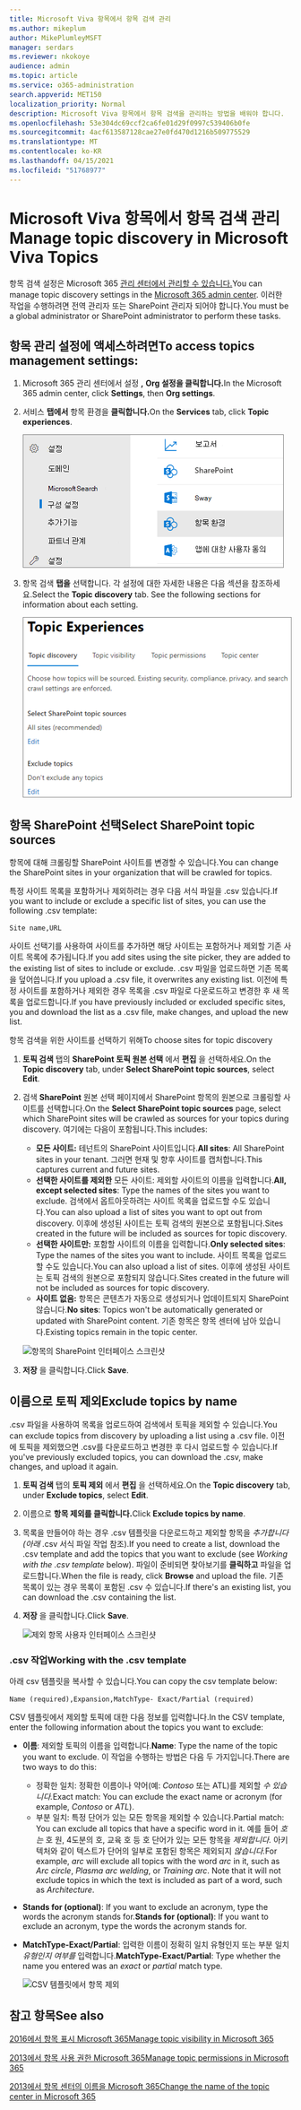 ```yaml
---
title: Microsoft Viva 항목에서 항목 검색 관리
ms.author: mikeplum
author: MikePlumleyMSFT
manager: serdars
ms.reviewer: nkokoye
audience: admin
ms.topic: article
ms.service: o365-administration
search.appverid: MET150
localization_priority: Normal
description: Microsoft Viva 항목에서 항목 검색을 관리하는 방법을 배워야 합니다.
ms.openlocfilehash: 53e304dc69ccf2ca6fe01d29f0997c539406b0fe
ms.sourcegitcommit: 4acf613587128cae27e0fd470d1216b509775529
ms.translationtype: MT
ms.contentlocale: ko-KR
ms.lasthandoff: 04/15/2021
ms.locfileid: "51768977"
---
```

# <a name="manage-topic-discovery-in-microsoft-viva-topics"></a><span data-ttu-id="6cd05-103">Microsoft Viva 항목에서 항목 검색 관리</span><span class="sxs-lookup"><span data-stu-id="6cd05-103">Manage topic discovery in Microsoft Viva Topics</span></span>

<span data-ttu-id="6cd05-104">항목 검색 설정은 Microsoft 365 [관리 센터에서 관리할 수 있습니다.](https://admin.microsoft.com)</span><span class="sxs-lookup"><span data-stu-id="6cd05-104">You can manage topic discovery settings in the [Microsoft 365 admin center](https://admin.microsoft.com).</span></span> <span data-ttu-id="6cd05-105">이러한 작업을 수행하려면 전역 관리자 또는 SharePoint 관리자 되어야 합니다.</span><span class="sxs-lookup"><span data-stu-id="6cd05-105">You must be a global administrator or SharePoint administrator to perform these tasks.</span></span>

## <a name="to-access-topics-management-settings"></a><span data-ttu-id="6cd05-106">항목 관리 설정에 액세스하려면</span><span class="sxs-lookup"><span data-stu-id="6cd05-106">To access topics management settings:</span></span>

1. <span data-ttu-id="6cd05-107">Microsoft 365 관리 센터에서 설정 **,** **Org 설정을 클릭합니다.**</span><span class="sxs-lookup"><span data-stu-id="6cd05-107">In the Microsoft 365 admin center, click **Settings**, then **Org settings**.</span></span>
2. <span data-ttu-id="6cd05-108">서비스 **탭에서** 항목 환경을 **클릭합니다.**</span><span class="sxs-lookup"><span data-stu-id="6cd05-108">On the **Services** tab, click **Topic experiences**.</span></span>

    ![커넥트 정보를 알 수 있습니다.](../media/admin-org-knowledge-options-completed.png) 

3. <span data-ttu-id="6cd05-110">항목 검색 **탭을** 선택합니다. 각 설정에 대한 자세한 내용은 다음 섹션을 참조하세요.</span><span class="sxs-lookup"><span data-stu-id="6cd05-110">Select the **Topic discovery** tab. See the following sections for information about each setting.</span></span>

    ![knowledge-network-settings](../media/knowledge-network-settings-topic-discovery.png) 

## <a name="select-sharepoint-topic-sources"></a><span data-ttu-id="6cd05-112">항목 SharePoint 선택</span><span class="sxs-lookup"><span data-stu-id="6cd05-112">Select SharePoint topic sources</span></span>

<span data-ttu-id="6cd05-113">항목에 대해 크롤링할 SharePoint 사이트를 변경할 수 있습니다.</span><span class="sxs-lookup"><span data-stu-id="6cd05-113">You can change the SharePoint sites in your organization that will be crawled for topics.</span></span>

<span data-ttu-id="6cd05-114">특정 사이트 목록을 포함하거나 제외하려는 경우 다음 서식 파일을 .csv 있습니다.</span><span class="sxs-lookup"><span data-stu-id="6cd05-114">If you want to include or exclude a specific list of sites, you can use the following .csv template:</span></span>

``` csv
Site name,URL
```

<span data-ttu-id="6cd05-115">사이트 선택기를 사용하여 사이트를 추가하면 해당 사이트는 포함하거나 제외할 기존 사이트 목록에 추가됩니다.</span><span class="sxs-lookup"><span data-stu-id="6cd05-115">If you add sites using the site picker, they are added to the existing list of sites to include or exclude.</span></span> <span data-ttu-id="6cd05-116">.csv 파일을 업로드하면 기존 목록을 덮어씁니다.</span><span class="sxs-lookup"><span data-stu-id="6cd05-116">If you upload a .csv file, it overwrites any existing list.</span></span> <span data-ttu-id="6cd05-117">이전에 특정 사이트를 포함하거나 제외한 경우 목록을 .csv 파일로 다운로드하고 변경한 후 새 목록을 업로드합니다.</span><span class="sxs-lookup"><span data-stu-id="6cd05-117">If you have previously included or excluded specific sites, you and download the list as a .csv file, make changes, and upload the new list.</span></span>

<span data-ttu-id="6cd05-118">항목 검색을 위한 사이트를 선택하기 위해</span><span class="sxs-lookup"><span data-stu-id="6cd05-118">To choose sites for topic discovery</span></span>

1. <span data-ttu-id="6cd05-119">**토픽 검색** 탭의 **SharePoint 토픽 원본 선택** 에서 **편집** 을 선택하세요.</span><span class="sxs-lookup"><span data-stu-id="6cd05-119">On the **Topic discovery** tab, under **Select SharePoint topic sources**, select **Edit**.</span></span>
2. <span data-ttu-id="6cd05-120">검색 **SharePoint** 원본 선택 페이지에서 SharePoint 항목의 원본으로 크롤링할 사이트를 선택합니다.</span><span class="sxs-lookup"><span data-stu-id="6cd05-120">On the **Select SharePoint topic sources** page, select which SharePoint sites will be crawled as sources for your topics during discovery.</span></span> <span data-ttu-id="6cd05-121">여기에는 다음이 포함됩니다.</span><span class="sxs-lookup"><span data-stu-id="6cd05-121">This includes:</span></span>
    - <span data-ttu-id="6cd05-122">**모든 사이트:** 테넌트의 SharePoint 사이트입니다.</span><span class="sxs-lookup"><span data-stu-id="6cd05-122">**All sites**: All SharePoint sites in your tenant.</span></span> <span data-ttu-id="6cd05-123">그러면 현재 및 향후 사이트를 캡처합니다.</span><span class="sxs-lookup"><span data-stu-id="6cd05-123">This captures current and future sites.</span></span>
    - <span data-ttu-id="6cd05-124">**선택한 사이트를 제외한** 모든 사이트: 제외할 사이트의 이름을 입력합니다.</span><span class="sxs-lookup"><span data-stu-id="6cd05-124">**All, except selected sites**: Type the names of the sites you want to exclude.</span></span>  <span data-ttu-id="6cd05-125">검색에서 옵트아웃하려는 사이트 목록을 업로드할 수도 있습니다.</span><span class="sxs-lookup"><span data-stu-id="6cd05-125">You can also upload a list of sites you want to opt out from discovery.</span></span> <span data-ttu-id="6cd05-126">이후에 생성된 사이트는 토픽 검색의 원본으로 포함됩니다.</span><span class="sxs-lookup"><span data-stu-id="6cd05-126">Sites created in the future will be included as sources for topic discovery.</span></span> 
    - <span data-ttu-id="6cd05-127">**선택한 사이트만:** 포함할 사이트의 이름을 입력합니다.</span><span class="sxs-lookup"><span data-stu-id="6cd05-127">**Only selected sites**: Type the names of the sites you want to include.</span></span> <span data-ttu-id="6cd05-128">사이트 목록을 업로드할 수도 있습니다.</span><span class="sxs-lookup"><span data-stu-id="6cd05-128">You can also upload a list of sites.</span></span> <span data-ttu-id="6cd05-129">이후에 생성된 사이트는 토픽 검색의 원본으로 포함되지 않습니다.</span><span class="sxs-lookup"><span data-stu-id="6cd05-129">Sites created in the future will not be included as sources for topic discovery.</span></span>
    - <span data-ttu-id="6cd05-130">**사이트 없음:** 항목은 콘텐츠가 자동으로 생성되거나 업데이트되지 SharePoint 않습니다.</span><span class="sxs-lookup"><span data-stu-id="6cd05-130">**No sites**: Topics won't be automatically generated or updated with SharePoint content.</span></span> <span data-ttu-id="6cd05-131">기존 항목은 항목 센터에 남아 있습니다.</span><span class="sxs-lookup"><span data-stu-id="6cd05-131">Existing topics remain in the topic center.</span></span>

    ![항목의 SharePoint 인터페이스 스크린샷](../media/k-manage-select-topic-source.png)
   
3. <span data-ttu-id="6cd05-133">**저장** 을 클릭합니다.</span><span class="sxs-lookup"><span data-stu-id="6cd05-133">Click **Save**.</span></span>

## <a name="exclude-topics-by-name"></a><span data-ttu-id="6cd05-134">이름으로 토픽 제외</span><span class="sxs-lookup"><span data-stu-id="6cd05-134">Exclude topics by name</span></span>

<span data-ttu-id="6cd05-135">.csv 파일을 사용하여 목록을 업로드하여 검색에서 토픽을 제외할 수 있습니다.</span><span class="sxs-lookup"><span data-stu-id="6cd05-135">You can exclude topics from discovery by uploading a list using a .csv file.</span></span> <span data-ttu-id="6cd05-136">이전에 토픽을 제외했으면 .csv를 다운로드하고 변경한 후 다시 업로드할 수 있습니다.</span><span class="sxs-lookup"><span data-stu-id="6cd05-136">If you've previously excluded topics, you can download the .csv, make changes, and upload it again.</span></span>

1. <span data-ttu-id="6cd05-137">**토픽 검색** 탭의 **토픽 제외** 에서 **편집** 을 선택하세요.</span><span class="sxs-lookup"><span data-stu-id="6cd05-137">On the **Topic discovery** tab, under **Exclude topics**, select **Edit**.</span></span>
2. <span data-ttu-id="6cd05-138">이름으로 **항목 제외를 클릭합니다.**</span><span class="sxs-lookup"><span data-stu-id="6cd05-138">Click **Exclude topics by name**.</span></span>
3. <span data-ttu-id="6cd05-139">목록을 만들어야 하는 경우 .csv 템플릿을 다운로드하고 제외할 항목을 *추가합니다(아래* .csv 서식 파일 작업 참조).</span><span class="sxs-lookup"><span data-stu-id="6cd05-139">If you need to create a list, download the .csv template and add the topics that you want to exclude (see *Working with the .csv template* below).</span></span> <span data-ttu-id="6cd05-140">파일이 준비되면 찾아보기를 **클릭하고** 파일을 업로드합니다.</span><span class="sxs-lookup"><span data-stu-id="6cd05-140">When the file is ready, click **Browse** and upload the file.</span></span> <span data-ttu-id="6cd05-141">기존 목록이 있는 경우 목록이 포함된 .csv 수 있습니다.</span><span class="sxs-lookup"><span data-stu-id="6cd05-141">If there's an existing list, you can download the .csv containing the list.</span></span>
4. <span data-ttu-id="6cd05-142">**저장** 을 클릭합니다.</span><span class="sxs-lookup"><span data-stu-id="6cd05-142">Click **Save**.</span></span>

    ![제외 항목 사용자 인터페이스 스크린샷](../media/km-manage-exclude-topics.png)

### <a name="working-with-the-csv-template"></a><span data-ttu-id="6cd05-144">.csv 작업</span><span class="sxs-lookup"><span data-stu-id="6cd05-144">Working with the .csv template</span></span>

<span data-ttu-id="6cd05-145">아래 csv 템플릿을 복사할 수 있습니다.</span><span class="sxs-lookup"><span data-stu-id="6cd05-145">You can copy the csv template below:</span></span>

``` csv
Name (required),Expansion,MatchType- Exact/Partial (required)
```

<span data-ttu-id="6cd05-146">CSV 템플릿에서 제외할 토픽에 대한 다음 정보를 입력합니다.</span><span class="sxs-lookup"><span data-stu-id="6cd05-146">In the CSV template, enter the following information about the topics you want to exclude:</span></span>

- <span data-ttu-id="6cd05-147">**이름**: 제외할 토픽의 이름을 입력합니다.</span><span class="sxs-lookup"><span data-stu-id="6cd05-147">**Name**: Type the name of the topic you want to exclude.</span></span> <span data-ttu-id="6cd05-148">이 작업을 수행하는 방법은 다음 두 가지입니다.</span><span class="sxs-lookup"><span data-stu-id="6cd05-148">There are two ways to do this:</span></span>
    - <span data-ttu-id="6cd05-149">정확한 일치: 정확한 이름이나 약어(예: *Contoso* 또는 ATL)를 제외할 *수 있습니다.*</span><span class="sxs-lookup"><span data-stu-id="6cd05-149">Exact match: You can exclude the exact name or acronym (for example, *Contoso* or *ATL*).</span></span>
    - <span data-ttu-id="6cd05-150">부분 일치: 특정 단어가 있는 모든 항목을 제외할 수 있습니다.</span><span class="sxs-lookup"><span data-stu-id="6cd05-150">Partial match: You can exclude all topics that have a specific word in it.</span></span>  <span data-ttu-id="6cd05-151">예를 들어 *호는* 호 원, 4도분의 호, 교육 호 등 호 단어가 있는 모든 항목을 *제외합니다.*  아키텍처와 같이 텍스트가 단어의 일부로 포함된 항목은 제외되지 *않습니다.*</span><span class="sxs-lookup"><span data-stu-id="6cd05-151">For example, *arc* will exclude all topics with the word *arc* in it, such as *Arc circle*, *Plasma arc welding*, or *Training arc*. Note that it will not exclude topics in which the text is included as part of a word, such as *Architecture*.</span></span>
- <span data-ttu-id="6cd05-152">**Stands for (optional)**: If you want to exclude an acronym, type the words the acronym stands for.</span><span class="sxs-lookup"><span data-stu-id="6cd05-152">**Stands for (optional)**: If you want to exclude an acronym, type the words the acronym stands for.</span></span>
- <span data-ttu-id="6cd05-153">**MatchType-Exact/Partial**: 입력한 이름이 정확히  일치 유형인지 또는 부분 일치 *유형인지 여부를* 입력합니다.</span><span class="sxs-lookup"><span data-stu-id="6cd05-153">**MatchType-Exact/Partial**: Type whether the name you entered was an *exact* or *partial* match type.</span></span>

    ![CSV 템플릿에서 항목 제외](../media/exclude-topics-csv.png) 

## <a name="see-also"></a><span data-ttu-id="6cd05-155">참고 항목</span><span class="sxs-lookup"><span data-stu-id="6cd05-155">See also</span></span>

[<span data-ttu-id="6cd05-156">2016에서 항목 표시 Microsoft 365</span><span class="sxs-lookup"><span data-stu-id="6cd05-156">Manage topic visibility in Microsoft 365</span></span>](topic-experiences-knowledge-rules.md)

[<span data-ttu-id="6cd05-157">2013에서 항목 사용 권한 Microsoft 365</span><span class="sxs-lookup"><span data-stu-id="6cd05-157">Manage topic permissions in Microsoft 365</span></span>](topic-experiences-user-permissions.md)

[<span data-ttu-id="6cd05-158">2013에서 항목 센터의 이름을 Microsoft 365</span><span class="sxs-lookup"><span data-stu-id="6cd05-158">Change the name of the topic center in Microsoft 365</span></span>](topic-experiences-administration.md)
